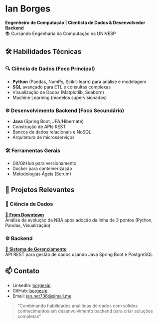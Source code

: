 # Ian Borges  
**Engenheiro de Computação | Cientista de Dados & Desenvolvedor Backend**  
📚 Cursando Engenharia da Computação na UNIVESP  

## 🛠️ Habilidades Técnicas  

### 🔍 Ciência de Dados (Foco Principal)
- **Python** (Pandas, NumPy, Scikit-learn) para análise e modelagem
- **SQL** avançado para ETL e consultas complexas
- Visualização de Dados (Matplotlib, Seaborn)
- Machine Learning (modelos supervisionados)

### ⚙️ Desenvolvimento Backend (Foco Secundário)
- **Java** (Spring Boot, JPA/Hibernate)
- Construção de APIs REST
- Bancos de dados relacionais e NoSQL
- Arquitetura de microsserviços

### 🛠️ Ferramentas Gerais
- Git/GitHub para versionamento
- Docker para conteinerização
- Metodologias Ágeis (Scrum)

## 🚀 Projetos Relevantes

### 💾 Ciência de Dados
[🔗 **From Downtown**](https://github.com/borgesip/From-Downtown-Projeto-GoogleDataAnalytics)  
Análise da evolução da NBA após adoção da linha de 3 pontos (Python, Pandas, Visualização)

### ⚙️ Backend
[🔗 **Sistema de Gerenciamento**](link)  
API REST para gestão de dados usando Java Spring Boot e PostgreSQL

## 📫 Contato  
- LinkedIn: [borgesip](https://linkedin.com/in/borgesip)  
- GitHub: [borgesip](https://github.com/borgesip)  
- Email: ian.net736@slmail.me  

> "Combinando habilidades analíticas de dados com sólidos conhecimentos em desenvolvimento backend para criar soluções completas"
